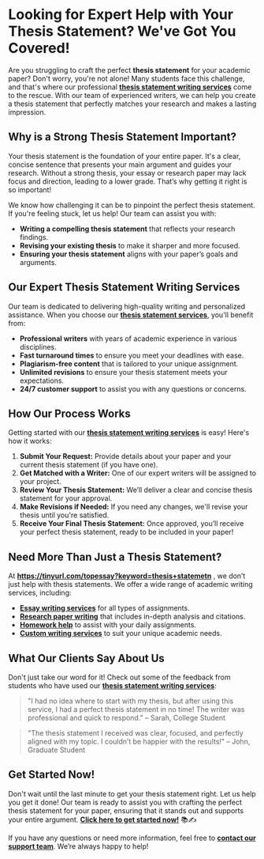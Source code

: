 # Looking for Expert Help with Your Thesis Statement? We've Got You Covered!

Are you struggling to craft the perfect **thesis statement** for your academic paper? Don't worry, you're not alone! Many students face this challenge, and that's where our professional [**thesis statement writing services**](https://tinyurl.com/topessay?keyword=thesis+statemetn) come to the rescue. With our team of experienced writers, we can help you create a thesis statement that perfectly matches your research and makes a lasting impression.

## Why is a Strong Thesis Statement Important?

Your thesis statement is the foundation of your entire paper. It's a clear, concise sentence that presents your main argument and guides your research. Without a strong thesis, your essay or research paper may lack focus and direction, leading to a lower grade. That’s why getting it right is so important!

We know how challenging it can be to pinpoint the perfect thesis statement. If you're feeling stuck, let us help! Our team can assist you with:

- **Writing a compelling thesis statement** that reflects your research findings.
- **Revising your existing thesis** to make it sharper and more focused.
- **Ensuring your thesis statement** aligns with your paper’s goals and arguments.

## Our Expert Thesis Statement Writing Services

Our team is dedicated to delivering high-quality writing and personalized assistance. When you choose our [**thesis statement services**](https://tinyurl.com/topessay?keyword=thesis+statemetn), you'll benefit from:

- **Professional writers** with years of academic experience in various disciplines.
- **Fast turnaround times** to ensure you meet your deadlines with ease.
- **Plagiarism-free content** that is tailored to your unique assignment.
- **Unlimited revisions** to ensure your thesis statement meets your expectations.
- **24/7 customer support** to assist you with any questions or concerns.

## How Our Process Works

Getting started with our [**thesis statement writing services**](https://tinyurl.com/topessay?keyword=thesis+statemetn) is easy! Here's how it works:

1. **Submit Your Request:** Provide details about your paper and your current thesis statement (if you have one).
2. **Get Matched with a Writer:** One of our expert writers will be assigned to your project.
3. **Review Your Thesis Statement:** We’ll deliver a clear and concise thesis statement for your approval.
4. **Make Revisions if Needed:** If you need any changes, we'll revise your thesis until you're satisfied.
5. **Receive Your Final Thesis Statement:** Once approved, you’ll receive your perfect thesis statement, ready to be included in your paper!

## Need More Than Just a Thesis Statement?

At **https://tinyurl.com/topessay?keyword=thesis+statemetn** , we don’t just help with thesis statements. We offer a wide range of academic writing services, including:

- [**Essay writing services**](https://tinyurl.com/topessay?keyword=thesis+statemetn) for all types of assignments.
- [**Research paper writing**](https://tinyurl.com/topessay?keyword=thesis+statemetn) that includes in-depth analysis and citations.
- [**Homework help**](https://tinyurl.com/topessay?keyword=thesis+statemetn) to assist with your daily assignments.
- [**Custom writing services**](https://tinyurl.com/topessay?keyword=thesis+statemetn) to suit your unique academic needs.

## What Our Clients Say About Us

Don't just take our word for it! Check out some of the feedback from students who have used our [**thesis statement writing services**](https://tinyurl.com/topessay?keyword=thesis+statemetn):

> "I had no idea where to start with my thesis, but after using this service, I had a perfect thesis statement in no time! The writer was professional and quick to respond." – Sarah, College Student

> "The thesis statement I received was clear, focused, and perfectly aligned with my topic. I couldn’t be happier with the results!" – John, Graduate Student

## Get Started Now!

Don't wait until the last minute to get your thesis statement right. Let us help you get it done! Our team is ready to assist you with crafting the perfect thesis statement for your paper, ensuring that it stands out and supports your entire argument. [**Click here to get started now!**](https://tinyurl.com/topessay?keyword=thesis+statemetn) 📚✍️

If you have any questions or need more information, feel free to [**contact our support team**](https://tinyurl.com/topessay?keyword=thesis+statemetn). We’re always happy to help!
